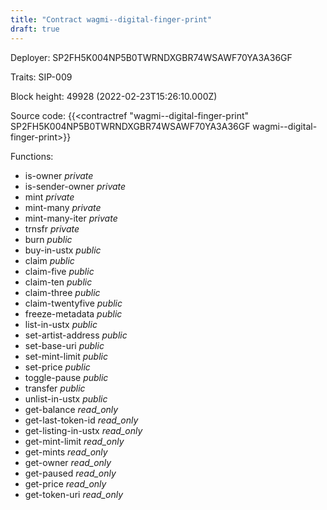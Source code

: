 ```yaml
---
title: "Contract wagmi--digital-finger-print"
draft: true
---
```

Deployer: SP2FH5K004NP5B0TWRNDXGBR74WSAWF70YA3A36GF

Traits:
SIP-009 



Block height: 49928 (2022-02-23T15:26:10.000Z)

Source code: {{<contractref "wagmi--digital-finger-print" SP2FH5K004NP5B0TWRNDXGBR74WSAWF70YA3A36GF wagmi--digital-finger-print>}}

Functions:

* is-owner _private_
* is-sender-owner _private_
* mint _private_
* mint-many _private_
* mint-many-iter _private_
* trnsfr _private_
* burn _public_
* buy-in-ustx _public_
* claim _public_
* claim-five _public_
* claim-ten _public_
* claim-three _public_
* claim-twentyfive _public_
* freeze-metadata _public_
* list-in-ustx _public_
* set-artist-address _public_
* set-base-uri _public_
* set-mint-limit _public_
* set-price _public_
* toggle-pause _public_
* transfer _public_
* unlist-in-ustx _public_
* get-balance _read_only_
* get-last-token-id _read_only_
* get-listing-in-ustx _read_only_
* get-mint-limit _read_only_
* get-mints _read_only_
* get-owner _read_only_
* get-paused _read_only_
* get-price _read_only_
* get-token-uri _read_only_

